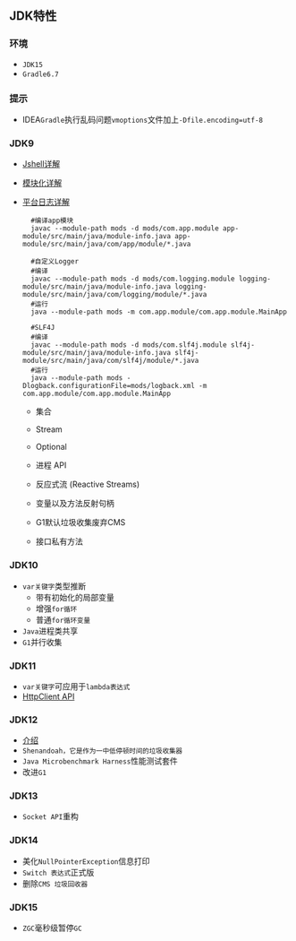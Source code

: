## JDK特性

### 环境

- `JDK15`
- `Gradle6.7`

### 提示

- IDEA`Gradle`执行乱码问题`vmoptions`文件加上`-Dfile.encoding=utf-8`

### JDK9

- [Jshell详解](https://www.cnblogs.com/IcanFixIt/p/7199108.html)

- [模块化详解](https://www.baeldung.com/java-9-modularity)

- [平台日志详解](https://www.baeldung.com/java-9-logging-api)
    
     
        #编译app模块
        javac --module-path mods -d mods/com.app.module app-module/src/main/java/module-info.java app-module/src/main/java/com/app/module/*.java
        
        #自定义Logger
        #编译
        javac --module-path mods -d mods/com.logging.module logging-module/src/main/java/module-info.java logging-module/src/main/java/com/logging/module/*.java
        #运行
        java --module-path mods -m com.app.module/com.app.module.MainApp
        
        #SLF4J
        #编译
        javac --module-path mods -d mods/com.slf4j.module slf4j-module/src/main/java/module-info.java slf4j-module/src/main/java/com/slf4j/module/*.java
        #运行
        java --module-path mods -Dlogback.configurationFile=mods/logback.xml -m com.app.module/com.app.module.MainApp
    
    - 集合
    
    - Stream
    
    - Optional
    
    - 进程 API
    
    - 反应式流 (Reactive Streams)
    
    - 变量以及方法反射句柄
    
    - G1默认垃圾收集废弃CMS
    
    - 接口私有方法
        

### JDK10

- `var关键字`类型推断
  - 带有初始化的局部变量
  - 增强`for循环`
  - 普通`for循环变量`
- `Java`进程类共享
- `G1`并行收集

### JDK11

- `var关键字`可应用于`lambda表达式`
- [HttpClient API](https://juejin.im/post/6844903685563088903#heading-8)

### JDK12

- [介绍](https://developer.ibm.com/zh/articles/the-new-features-of-java-12/)
- `Shenandoah，它是作为一中低停顿时间的垃圾收集器` 
- `Java Microbenchmark Harness`性能测试套件
- 改进`G1`

### JDK13

- `Socket API`重构

### JDK14

- 美化`NullPointerException`信息打印
- `Switch 表达式`正式版
- 删除`CMS 垃圾回收器`

### JDK15

- `ZGC`毫秒级暂停`GC`
